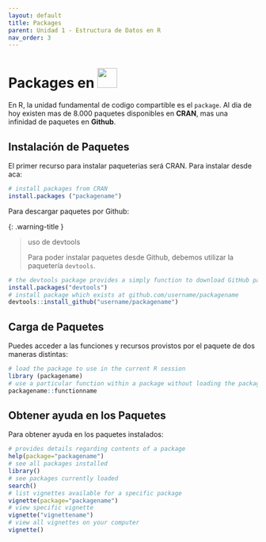 ```yaml
---
layout: default
title: Packages
parent: Unidad 1 - Estructura de Datos en R
nav_order: 3
---
```


# Packages en <img src="/uss-softwaredatascience/assets/images/r.svg" width="40">

En R, la unidad fundamental de codigo compartible es el `package`. Al dia de hoy existen mas de 8.000 paquetes disponibles en **CRAN**, mas una infinidad de paquetes en **Github**.

## Instalación de Paquetes

El primer recurso para instalar paqueterias será CRAN. Para instalar desde aca:

```r
# install packages from CRAN
install.packages ("packagename")
```

Para descargar paquetes por Github:

{: .warning-title }
> uso de devtools
>
> Para poder instalar paquetes desde Github, debemos utilizar la paquetería `devtools`.

```r
# the devtools package provides a simply function to download GitHub packages
install.packages("devtools")
# install package which exists at github.com/username/packagename
devtools::install_github("username/packagename")
```

## Carga de Paquetes

Puedes acceder a las funciones y recursos provistos por el paquete de dos maneras distintas:

```r
# load the package to use in the current R session
library (packagename)
# use a particular function within a package without loading the package
packagename::functionname 
```

## Obtener ayuda en los Paquetes

Para obtener ayuda en los paquetes instalados:

```r
# provides details regarding contents of a package
help(package="packagename")
# see all packages installed
library()
# see packages currently loaded
search()
# list vignettes available for a specific package
vignette(package="packagename")
# view specific vignette
vignette("vignettename")
# view all vignettes on your computer
vignette() 
```